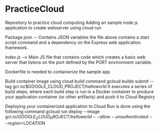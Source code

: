 # PracticeCloud
Repository to practice cloud computing
Adding an sample node js application to create webserver using cloud run

Package.json -- Contains JSON variables
the file above contains a start script command and a dependency on the Express web application framework.

index.js --> Main JS file that contains code which creates a basic web server that listens on the port defined by the PORT environment variable. 

Dockerfile is needed to containerize the sample app

Build container image using cloud build command
gcloud builds submit --tag gcr.io/$GOOGLE_CLOUD_PROJECT/helloworld
It executes a series of build steps, where each build step is run in a Docker container to produce your application container (or other artifacts) and push it to Cloud Registry

Deploying your containerized application to Cloud Run is done using the following command 
gcloud run deploy --image gcr.io/$GOOGLE_CLOUD_PROJECT/helloworld --allow-unauthenticated --region=$LOCATION


